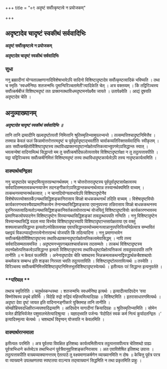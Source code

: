 +++
title = "०९ अदृष्टं सर्वोत्कृष्टत्वे न प्रयोजकम्"

+++


## अदृष्टादेव चादृष्टं स्वकीथं सर्ववादिभिः

**अदृष्टं सर्वोत्कृष्टत्वे न प्रयोजकम्**

**अदृष्टादेव चादृष्टं स्वकीथं सर्ववादिभिः**

### **सुधा**

ननु ब्रह्मादीनां योग्यतालक्षणानादिविशेषाभावेऽपि सादिनो विशिष्टादृष्टादेव सर्वोत्कृष्टत्वादिकं भविष्यति । तथा च स्मृतिः ‘स्वधर्मनिष्ठः शतजन्मभिः पुमान्विरिञ्चतामेती’त्यादिकेति चेत् । अत्र वक्तव्यम् । किं तद्विरिञ्चस्य सर्वोत्कर्षबीजं विशिष्टमदृष्टं ततः प्राक्तनतथाविधमदृष्टमनपेक्ष्यैव जायते । उतापेक्ष्येति । आद्यं दूषयति अदृष्टादेव चेति ।

## **अनुव्याख्यानम्**

***अदृष्टादेव चादृष्टं स्वकीथं सर्ववादिभिः ॥***

तानि तानि द्रव्यादीनि खल्वदृष्टोत्पत्तौ निमित्तानि श्रुतिस्मृतिभ्यामुपलभ्यन्ते । तत्सम्पत्तिश्चादृष्टनिमित्तैव । तस्मान्न केवलं फलं किन्नामोत्तरोत्तरमदृष्टं च पूर्वपूर्वादृष्टाद्भवतीति चार्वाकव्यतिरिक्तसर्ववादिभिः स्वीकृतम् । अतः सर्वोत्कर्षहेतोर्विशिष्टादृष्टस्य तथाविधप्राक्तनादृष्टानपेक्षोत्पत्तिकत्वाभ्युपगमेऽपसिद्धान्तः स्यात् । भवत्वन्येषां वादिनामित्थं सिद्धान्तो मम तु सर्वोत्कर्षादिफलोत्पत्तावेव विशिष्टादृष्टापेक्षा न तु तदुत्पत्तावपीति । यद्वा यद्विरिञ्चस्य सर्वोत्कर्षनिमित्तं विशिष्टमदृष्टं तस्य तथाविधादृष्टकार्यत्वेऽपि तस्य नादृष्टकार्यत्वमिति ।

### **वाक्यार्थचन्द्रिका**

ननु चादृष्टादेव चादृष्टमित्युत्तरग्रन्थानर्थक्यम् । न चोत्तरोत्तरादृष्टस्य पूर्वपूर्वादृष्टसापेक्षत्वस्य सर्ववादिसम्मतत्वकथनव्याजेन तदनङ्गीकारेऽपसिद्धान्तकथनार्थत्वान्न तस्यानर्थक्यमिति वाच्यम् । तत्कथनस्याप्यनर्थकत्वात् । न चानादियोग्यताभावेऽपि विशिष्टादृष्टेनैव विशेषोपपत्त्योक्ततर्केऽन्यथासिद्धिशङ्कानिरासाय विपक्षे बाधककथनार्थं तदिति वाच्यम् । विशेषादृष्टवियोः कार्यकारणभावस्यैवाप्रामाणिकत्वेन तेनान्यथासिद्धिशङ्काया एवानुपपत्त्या तन्निरासाय विपक्षे बाधककथनस्य दूरनिरस्तत्वादित्यतोऽन्यथासिद्धिशङ्कानिवर्तकतयोत्तरग्रन्थं योजयितुं विशिष्टादृष्टवियोः कार्यकारणभावस्य प्रामाणिकत्वोपपादनेन विशिष्टादृष्टेन विस्यान्यथासिद्धिशङ्कां तावदुत्थापयति नन्विति । ननु विशिष्टादृष्टेन विस्यान्यथासिद्धिं वदता मया विस्येव विशिष्टादृष्टस्यापि विशिष्टादृष्टान्तसापेक्षताया एव वक्तुं शक्यत्वान्नापसिद्धान्त इत्यतोऽनपेक्षितत्वपक्ष एवापसिद्धान्तस्योच्यमानत्वान्नानुपपत्तिरित्यभिप्रेत्यात्र सम्भावितं पक्षद्वयं विकल्प्याद्योत्तरत्वेनोत्तरग्रन्थं योजयति किं तदित्यादिना । ननु प्रमाणाभावेन सर्वोत्कर्षहेतोर्विशिष्टादृष्टस्य तथाविधप्राक्तनादृष्टापेक्षोत्पत्तिकत्वमेवासिद्धम् । नापि तस्य सर्ववादिसम्मतत्वमस्ति । अदृष्टमनभ्युपगच्छतश्चार्वाकस्य तदसम्मतेः । तत्कथं विशिष्टादृष्टस्य तदनपेक्षोत्पत्तिकत्वेऽपसिद्धान्त इत्यतो विशिष्टादृष्टस्य तथाविधदृष्टापेक्षोत्पत्तिकत्वं तावदुपपादयति तानि तानीति ॥ न केवलं फलमिति । अनेनादृष्टादेव चेति चशब्दस्य भिन्नक्रमत्वकथनाद्विरुद्धार्थकचैवशब्दयोः कथमेकत्र सम्बन्ध इति शङ्का निरस्ता भवति तदुत्पत्ताविति । विशिष्टादृष्टोत्पत्तावित्यर्थः ॥ तस्येति । विरिञ्चस्य सर्वोत्कर्षनिमित्तविशिष्टादृष्टनिमित्तभूतविशिष्टादृष्टस्येत्यर्थः । इतीत्यतः परं सिद्धान्त इत्यनुवर्तते ।

### **परिमल **

तथाच स्मृतिरिति । चतुर्थस्कन्धस्था । शतजन्मभिः स्वधर्मनिष्ठ इत्यर्थः । इत्यादीत्यादिपदेन ‘वया विष्णोरेषस्य प्रभृथे हविर्भिः । विदेहि रुद्रो रुद्रियं महित्त्वमित्यादिग्रहः ॥ विशिष्टमिति । इतरासाधारणमित्यर्थः । अदृष्टा देवा दृष्टं जायत इति वादिनानङ्गीकारे युक्तिमाह तानि तानीति । सोमव्रीहियवदधिक्षीराज्यपश्वादिद्रव्याणि । आदिपदेन यागादीनां क्रियादिग्रहः ॥ श्रुतिस्मृतिभ्यामिति । सोमेन यजेत व्रीहिभिर्यजेत पशुमालभेतेत्यादिश्रुत्या । यज्ञाद्भवति पर्जन्यः ‘वेदोदितं स्वकं कर्म नित्यं कुर्यादतन्द्रितः ।’ इत्यादिस्मृत्या चेत्यर्थः । चशब्दार्थं विवृण्वन् योजयति न केवलमिति ।

### **वाक्यार्थरत्नमाला**

इतीत्यतः परमिति । अत्र पूर्वतया विवक्षित इतिशब्दः कार्यत्वमितीत्यत्र तदुत्पत्तावपीत्यत्र चेतिशब्दो ग्राह्यः पूर्वत्राभिधाने कर्तव्येऽत्र तथाभिधानं पूर्वत्रैवानुवृत्तिशङ्कानिरासाय । अत एवाविशेषित इतिशब्द उपात्तः । तदुत्पत्तावपीति वाख्यव्याक्यानन्तरम् ऐतत्पाठे तु वक्ष्यमाणाकर्षणेन व्याख्यानमिति न दोषः ॥ केचित्तु पूर्वत्र परत्र वा व्याख्याने उपलक्षणतया स्पष्टतया वाऽन्यत्र तद्य्वाख्यानं सिद्धमिति न तथा प्रकृतमिति प्राहुः ।

